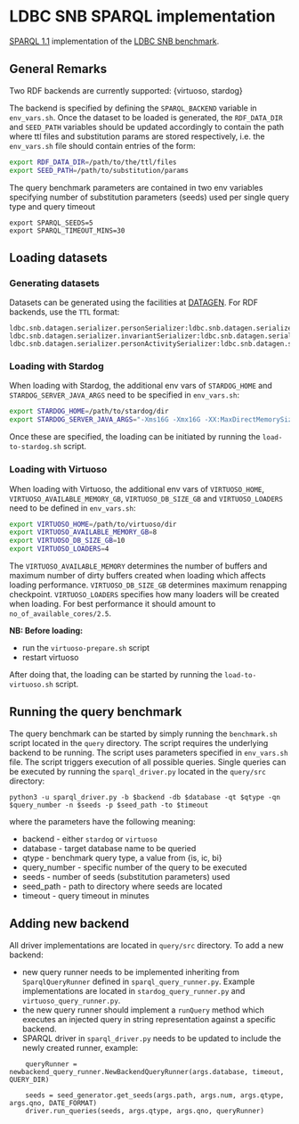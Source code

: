 # LDBC SNB SPARQL implementation

[SPARQL 1.1](https://www.w3.org/TR/sparql11-query/) implementation of the [LDBC SNB benchmark](https://github.com/ldbc/ldbc_snb_docs).

## General Remarks
Two RDF backends are currently supported: {virtuoso, stardog}

The backend is specified by defining the `SPARQL_BACKEND` variable in `env_vars.sh`.
Once the dataset to be loaded is generated, the `RDF_DATA_DIR` and `SEED_PATH` variables should be updated accordingly to contain the path where ttl files and substitution params are stored respectively, i.e. the `env_vars.sh` file should contain entries of the form:

```bash
export RDF_DATA_DIR=/path/to/the/ttl/files
export SEED_PATH=/path/to/substitution/params
```

The query benchmark parameters are contained in two env variables specifying number of substitution parameters (seeds) used per single query type and query timeout 
```
export SPARQL_SEEDS=5
export SPARQL_TIMEOUT_MINS=30
```

## Loading datasets

### Generating datasets

Datasets can be generated using the facilities at [DATAGEN](https://github.com/ldbc/ldbc_snb_datagen/). For RDF backends, use the `TTL` format:

```
ldbc.snb.datagen.serializer.personSerializer:ldbc.snb.datagen.serializer.snb.interactive.TurtlePersonSerializer
ldbc.snb.datagen.serializer.invariantSerializer:ldbc.snb.datagen.serializer.snb.interactive.TurtleInvariantSerializer
ldbc.snb.datagen.serializer.personActivitySerializer:ldbc.snb.datagen.serializer.snb.interactive.TurtlePersonActivitySerializer
```


### Loading with Stardog
When loading with Stardog, the additional env vars of `STARDOG_HOME` and `STARDOG_SERVER_JAVA_ARGS` need to be specified in `env_vars.sh`:

```bash
export STARDOG_HOME=/path/to/stardog/dir
export STARDOG_SERVER_JAVA_ARGS="-Xms16G -Xmx16G -XX:MaxDirectMemorySize=128G"
```

Once these are specified, the loading can be initiated by running the `load-to-stardog.sh` script.

### Loading with Virtuoso
When loading with Virtuoso, the additional env vars of `VIRTUOSO_HOME`, `VIRTUOSO_AVAILABLE_MEMORY_GB`, `VIRTUOSO_DB_SIZE_GB` and `VIRTUOSO_LOADERS` need to be defined in `env_vars.sh`:

```bash
export VIRTUOSO_HOME=/path/to/virtuoso/dir
export VIRTUOSO_AVAILABLE_MEMORY_GB=8
export VIRTUOSO_DB_SIZE_GB=10
export VIRTUOSO_LOADERS=4
```

The `VIRTUOSO_AVAILABLE_MEMORY` determines the number of buffers and maximum number of dirty buffers created when loading which affects loading performance. `VIRTUOSO_DB_SIZE_GB` determines maximum renapping checkpoint. `VIRTUOSO_LOADERS` specifies how many loaders will be created when loading. For best performance it should amount to `no_of_available_cores/2.5`.

**NB: Before loading:**
- run the `virtuoso-prepare.sh` script
- restart virtuoso

After doing that, the loading can be started by running the `load-to-virtuoso.sh` script.


## Running the query benchmark
The query benchmark can be started by simply running the `benchmark.sh` script located in the `query` directory. The script requires the underlying backend to be running. The script uses parameters specified in `env_vars.sh` file. The script triggers execution of all possible queries. Single queries can be executed by running the `sparql_driver.py` located in the `query/src` directory:

```
python3 -u sparql_driver.py -b $backend -db $database -qt $qtype -qn $query_number -n $seeds -p $seed_path -to $timeout
```
where the parameters have the following meaning:
- backend  - either `stardog` or `virtuoso`
- database - target database name to be queried
- qtype - benchmark query type, a value from {is, ic, bi}
- query_number - specific number of the query to be executed
- seeds - number of seeds (substitution parameters) used
- seed_path - path to directory where seeds are located
- timeout - query timeout in minutes

## Adding new backend
All driver implementations are located in `query/src` directory. To add a new backend:
- new query runner needs to be implemented inheriting from `SparqlQueryRunner` defined in `sparql_query_runner.py`. Example implementations are located in `stardog_query_runner.py` and `virtuoso_query_runner.py`.
- the new query runner should implement a `runQuery` method which executes an injected query in string representation against a specific backend.
- SPARQL driver in `sparql_driver.py` needs to be updated to include the newly created runner, example:
```
    queryRunner =  newbackend_query_runner.NewBackendQueryRunner(args.database, timeout, QUERY_DIR)

    seeds = seed_generator.get_seeds(args.path, args.num, args.qtype, args.qno, DATE_FORMAT)
    driver.run_queries(seeds, args.qtype, args.qno, queryRunner)
```
